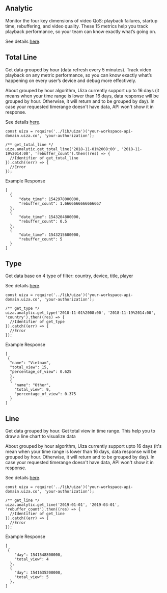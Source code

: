 ## Analytic
Monitor the four key dimensions of video QoS: playback failures, startup time, rebuffering, and video quality.
These 15 metrics help you track playback performance, so your team can know exactly what’s going on.

See details [here](https://docs.uiza.io/#analytic).

## Total Line
Get data grouped by hour (data refresh every 5 minutes). Track video playback on any metric performance, so you can know exactly what’s happening on every user’s device and debug more effectively.

About grouped by hour algorithm, Uiza currently support up to 16 days (it means when your time range is lower than 16 days, data response will be grouped by hour. Otherwise, it will return and to be grouped by day). In case your requested timerange doesn't have data, API won't show it in response.

See details [here](https://docs.uiza.io/#total-line).

```node
const uiza = require('../lib/uiza')('your-workspace-api-domain.uiza.co', 'your-authorization');

/** get_total_line */
uiza.analytic.get_total_line('2018-11-01%2008:00', '2018-11-19%2014:00', 'rebuffer_count').then((res) => {
  //Identifier of get_total_line
}).catch((err) => {
  //Error
});
```

Example Response

```node
[
  {
      "date_time": 1542978000000,
      "rebuffer_count": 1.6666666666666667
  },
  {
      "date_time": 1543204800000,
      "rebuffer_count": 0.5
  },
  {
      "date_time": 1543215600000,
      "rebuffer_count": 5
  }
]
```

## Type
Get data base on 4 type of filter: country, device, title, player

See details [here](https://docs.uiza.io/#type).

```node
const uiza = require('../lib/uiza')('your-workspace-api-domain.uiza.co', 'your-authorization');

/** get_type */
uiza.analytic.get_type('2018-11-01%2008:00', '2018-11-19%2014:00', 'country').then((res) => {
  //Identifier of get_type
}).catch((err) => {
  //Error
});
```

Example Response

```node
[
 {
  "name": "Vietnam",
  "total_view": 15,
  "percentage_of_view": 0.625
  },
  {
    "name": "Other",
    "total_view": 9,
    "percentage_of_view": 0.375
  }
]
```

## Line
Get data grouped by hour. Get total view in time range. This help you to draw a line chart to visualize data

About grouped by hour algorithm, Uiza currently support upto 16 days (it's mean when your time range is lower than 16 days, data response will be grouped by hour. Otherwise, it will return and to be grouped by day). In case your requested timerange doesn't have data, API won't show it in response.

See details [here](https://docs.uiza.io/#line).

```node
const uiza = require('../lib/uiza')('your-workspace-api-domain.uiza.co', 'your-authorization');

/** get_line */
uiza.analytic.get_line('2019-01-01', '2019-03-01', 'rebuffer_count').then((res) => {
  //Identifier of get_line
}).catch((err) => {
  //Error
});
```

Example Response

```node
[
 {
    "day": 1541548800000,
    "total_view": 4
  },
  {
    "day": 1541635200000,
    "total_view": 5
  },
]
```
